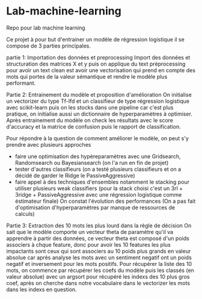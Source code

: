 
# Lab-machine-learning
Repo pour lab machine learning

Ce projet à pour but d'entrainer un modèle de régression logistique il se compose de 3 parties principales.

partie 1: Importation des données et preprocessing
Import des données et structuration des matrices X et y puis on applique du text préprocessing pour avoir un text clean est avoir une vectorisation qui prend en compte des mots qui portes de la valeur sémantique et rendre le modèle plus performant.


Partie 2: Entrainement du modèle et proposition d'amélioration
On initialise un vectorizer du type Tf-Ifd et un classifieur de type régression logistique avec scikit-learn puis on les stocks dans une pipeline car c'est plus pratique, on initialise aussi un dictionnaire de hyperparamètres à optimiser.
Après entrainement du modèle on check les résultats avec le score d'accuracy et la matrice de confusion puis le rapport de classification.

Pour répondre à la question de comment améliorer le modèle, on peut s'y prendre avec plusieurs approches
- faire une optimisation des hypèreparamètres avec une Gridsearch, Randomsearch ou Bayesiansearch (on l'a run en fin de projet)
- tester d'autres classifieurs (on a testé plusieurs classifieurs et on a décidé de garder le Ridge le PassiveAggressive) 
- faire appel à des techniques d'ensembles notamment le stacking pour utiliser plusieurs weak classifiers (pour la stack choisi c'est un 3rl + 3ridge + PassiveAggressive avec une régression logistique comme éstimateur finale)
On constat l'évolution des performances (On a pas fait d'optimisation d'hyperparamètres par manque de ressources de calculs)



Partie 3: Extraction des 10 mots les plus lourd dans la règle de décision
On sait que le modèle comporte un vecteur theta de paramètre qu'il va apprendre à partir des données, ce vecteur theta est composé d'un poids associers à chque feature, donc pour avoir les 10 features les plus impactants sont ceux qui sont associers au 10 poids plus grands en valeur absolue car après analyse les mots avec un sentiment negatif ont un poids negatif et inversement pour les mots positifs.
Pour récupérer la liste des 10 mots, on commence par récupérer les coefs du modèle puis les classés (en valeur absolue) avec un argsort pour récupéré les indexs des 10 plus gros coef, après on cherche dans notre vocabulaire dans le vectorizer les mots dans les indexs en question.

